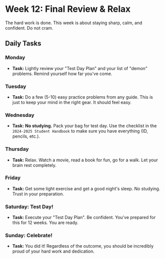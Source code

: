 # Week 12: Final Review & Relax

The hard work is done. This week is about staying sharp, calm, and confident. Do not cram.

## Daily Tasks

### **Monday**
*   **Task:** Lightly review your "Test Day Plan" and your list of "demon" problems. Remind yourself how far you've come.

### **Tuesday**
*   **Task:** Do a few (5-10) easy practice problems from any guide. This is just to keep your mind in the right gear. It should feel easy.

### **Wednesday**
*   **Task:** **No studying.** Pack your bag for test day. Use the checklist in the `2024-2025 Student Handbook` to make sure you have everything (ID, pencils, etc.).

### **Thursday**
*   **Task:** Relax. Watch a movie, read a book for fun, go for a walk. Let your brain rest completely.

### **Friday**
*   **Task:** Get some light exercise and get a good night's sleep. No studying. Trust in your preparation.

### **Saturday: Test Day!**
*   **Task:** Execute your "Test Day Plan". Be confident. You've prepared for this for 12 weeks. You are ready.

### **Sunday: Celebrate!**
*   **Task:** You did it! Regardless of the outcome, you should be incredibly proud of your hard work and dedication. 